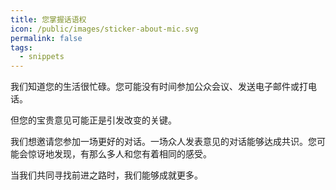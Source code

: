 ```yaml
---
title: 您掌握话语权
icon: /public/images/sticker-about-mic.svg
permalink: false
tags:
  - snippets
---
```

我们知道您的生活很忙碌。您可能没有时间参加公众会议、发送电子邮件或打电话。

但您的宝贵意见可能正是引发改变的关键。

我们想邀请您参加一场更好的对话。一场众人发表意见的对话能够达成共识。您可能会惊讶地发现，有那么多人和您有着相同的感受。

当我们共同寻找前进之路时，我们能够成就更多。